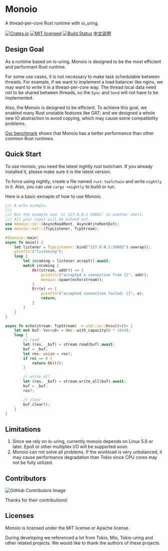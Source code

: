 # Monoio
A thread-per-core Rust runtime with io_uring.

[![Crates.io][crates-badge]][crates-url]
[![MIT licensed][mit-badge]][mit-url]
[![Build Status][actions-badge]][actions-url]
[中文说明][zh-readme-url]

[crates-badge]: https://img.shields.io/crates/v/monoio.svg
[crates-url]: https://crates.io/crates/monoio
[mit-badge]: https://img.shields.io/badge/license-MIT-blue.svg
[mit-url]: LICENSE-MIT
[actions-badge]: https://github.com/bytedance/monoio/workflows/CI/badge.svg
[actions-url]: https://github.com/bytedance/monoio/actions
[zh-readme-url]: README-zh.md

## Design Goal
As a runtime based on io-uring, Monoio is designed to be the most efficient and performant Rust runtime.

For some use cases, it is not necessary to make task schedulable between threads. For example, if we want to implement a load balancer like nginx, we may want to write it in a thread-per-core way. The thread local data need not to be shared between threads, so the `Sync` and `Send` will not have to be implemented.

Also, the Monoio is designed to be efficient. To achieve this goal, we enabled many Rust unstable features like GAT; and we designed a whole new IO abstraction to avoid copying, which may cause some compatibility problems.

[Our benchmark](docs/en/benchmark.md) shows that Monoio has a better performance than other common Rust runtimes.

## Quick Start
To use monoio, you need the latest nightly rust toolchain. If you already installed it, please make sure it is the latest version.

To force using nightly, create a file named `rust-toolchain` and write `nightly` in it. Also, you can use `cargo +nightly` to build or run.

Here is a basic exmaple of how to use Monoio.

```rust
/// A echo example.
///
/// Run the example and `nc 127.0.0.1 50002` in another shell.
/// All your input will be echoed out.
use monoio::io::{AsyncReadRent, AsyncWriteRentExt};
use monoio::net::{TcpListener, TcpStream};

#[monoio::main]
async fn main() {
    let listener = TcpListener::bind("127.0.0.1:50002").unwrap();
    println!("listening");
    loop {
        let incoming = listener.accept().await;
        match incoming {
            Ok((stream, addr)) => {
                println!("accepted a connection from {}", addr);
                monoio::spawn(echo(stream));
            }
            Err(e) => {
                println!("accepted connection failed: {}", e);
                return;
            }
        }
    }
}

async fn echo(stream: TcpStream) -> std::io::Result<()> {
    let mut buf: Vec<u8> = Vec::with_capacity(8 * 1024);
    loop {
        // read
        let (res, _buf) = stream.read(buf).await;
        buf = _buf;
        let res: usize = res?;
        if res == 0 {
            return Ok(());
        }

        // write all
        let (res, _buf) = stream.write_all(buf).await;
        buf = _buf;
        res?;

        // clear
        buf.clear();
    }
}
```

## Limitations
1. Since we rely on io-uring, currently monoio depends on Linux 5.6 or later. Epoll or other multiplex I/O will be supported soon.
2. Monoio can not solve all problems. If the workload is very unbalanced, it may cause performance degradation than Tokio since CPU cores may not be fully utilized.

## Contributors
![GitHub Contributors Image](https://contrib.rocks/image?repo=bytedance/monoio)

Thanks for their contributions!

## Licenses
Monoio is licensed under the MIT license or Apache license.

During developing we referenced a lot from Tokio, Mio, Tokio-uring and other related projects. We would like to thank the authors of these projects.
